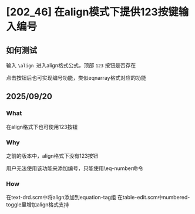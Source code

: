 # [202_46] 在align模式下提供123按键输入编号
## 如何测试

输入 `\align `进入align格式公式，顶部 `123` 按钮是否存在

点击按钮后也可实现编号功能，类似eqnarray格式对应的功能

## 2025/09/20 

### What
在align格式下也可使用123按钮

### Why
之前的版本中，align格式下没有123按钮

用户无法使用该功能来添加编号，只能使用\eq-number命令

### How
在text-drd.scm中将align添加到equation-tag组
在table-edit.scm中numbered-toggle里增加align格式支持